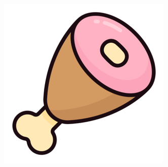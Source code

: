 
![Alt Text](8411844.png "Ham Leg")




<!--
**steamedhams42/steamedhams42** is a ✨ _special_ ✨ repository because its `README.md` (this file) appears on your GitHub profile.
## Hi there 👋


Here are some ideas to get you started:

- 🔭 I’m currently working on ...
- 🌱 I’m currently learning ...
- 👯 I’m looking to collaborate on ...
- 🤔 I’m looking for help with ...
- 💬 Ask me about ...
- 📫 How to reach me: ...
- 😄 Pronouns: ...
- ⚡ Fun fact: ...
-->
